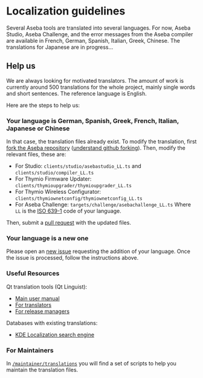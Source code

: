 # Localization guidelines

Several Aseba tools are translated into several languages.
For now, Aseba Studio, Aseba Challenge, and the error messages from the Aseba compiler are available in French, German, Spanish, Italian, Greek, Chinese.
The translations for Japanese are in progress…

## Help us

We are always looking for motivated translators.
The amount of work is currently around 500 translations for the whole project, mainly single words and short sentences.
The reference language is English.

Here are the steps to help us:

### Your language is German, Spanish, Greek, French, Italian, Japanese or Chinese

In that case, the translation files already exist.
To modify the translation, first [fork the Aseba repository](https://github.com/aseba-community/aseba#fork-destination-box) ([understand github forking](https://help.github.com/articles/fork-a-repo/)).
Then, modify the relevant files, these are:
* For Studio: `clients/studio/asebastudio_LL.ts` and `clients/studio/compiler_LL.ts`
* For Thymio Firmware Updater: `clients/thymioupgrader/thymioupgrader_LL.ts`
* For Thymio Wireless Configurator: `clients/thymiownetconfig/thymiownetconfig_LL.ts`
* For Aseba Challenge: `targets/challenge/asebachallenge_LL.ts`
Where `LL` is the [ISO 639-1](https://en.wikipedia.org/wiki/List_of_ISO_639-1_codes) code of your language.

Then, submit a [pull request](https://help.github.com/articles/about-pull-requests/) with the updated files.

### Your language is a new one

Please open an [new issue](https://github.com/aseba-community/aseba/issues/new) requesting the addition of your language.
Once the issue is processed, follow the instructions above.

### Useful Resources

Qt translation tools (Qt Linguist):

* [Main user manual](http://qt-project.org/doc/qt-4.8/linguist-manual.html)
* [For translators](http://qt-project.org/doc/qt-4.8/linguist-translators.html)
* [For release managers](http://qt-project.org/doc/qt-4.8/linguist-manager.html)

Databases with existing translations:

* [KDE Localization search engine](http://i18n.kde.org/dictionary/search-translations.php)

### For Maintainers

In [`/maintainer/translations`](https://github.com/aseba-community/aseba/tree/master/maintainer/translations) you will find a set of scripts to help you maintain the translation files.
